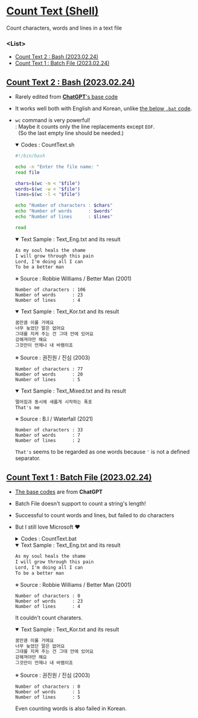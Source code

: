 # [Count Text (Shell)](../../README.md#shell)

Count characters, words and lines in a text file


### \<List>

- [Count Text 2 : Bash (2023.02.24)](#count-text-2--bash-20230224)
- [Count Text 1 : Batch File (2023.02.24)](#count-text-1--batch-file-20230224)


## [Count Text 2 : Bash (2023.02.24)](#list)

- Rarely edited from [**ChatGPT**'s base code](https://github.com/kimpro82/MyBizApps/issues/24#issuecomment-1442874538)
- It works well both with English and Korean, unlike [the below `.bat` code](#count-text-1--batch-file-20230224).
- `wc` command is very powerful!  
  : Maybe it counts only the line replacements except `EOF`.  
  &nbsp;&nbsp;(So the last empty line should be needed.)

  <details open="">
    <summary>Codes : CountText.sh</summary>

  ```bash
  #!/bin/bash

  echo -n "Enter the file name: "
  read file

  chars=$(wc -m < "$file")
  words=$(wc -w < "$file")
  lines=$(wc -l < "$file")

  echo "Number of characters : $chars"
  echo "Number of words      : $words"
  echo "Number of lines      : $lines"

  read
  ```
  </details>

  <details open="">
    <summary>Text Sample : Text_Eng.txt and its result</summary>

  ```txt
  As my soul heals the shame
  I will grow through this pain
  Lord, I'm doing all I can
  To be a better man

  ```
  ※ Source : Robbie Williams / Better Man (2001)
  ```
  Number of characters : 106
  Number of words      : 23
  Number of lines      : 4
  ```
  </details>

  <details open="">
    <summary>Text Sample : Text_Kor.txt and its result</summary>

  ```txt
  꿈만큼 이룰 거에요
  너무 늦었단 말은 없어요
  그대를 지켜 주는 건 그대 안에 있어요
  강해져야만 해요
  그것만이 언제나 내 바램이죠

  ```
  ※ Source : 권진원 / 진심 (2003)
  ```
  Number of characters : 77
  Number of words      : 20
  Number of lines      : 5
  ```
  </details>

  <details open="">
    <summary>Text Sample : Text_Mixed.txt and its result</summary>

  ```txt
  떨어짐과 동시에 새롭게 시작하는 폭포
  That's me

  ```
  ※ Source : B.I / Waterfall (2021)
  ```
  Number of characters : 33
  Number of words      : 7
  Number of lines      : 2
  ```
  `That's` seems to be regarded as one words because `'` is not a defined separator.
  </details>


## [Count Text 1 : Batch File (2023.02.24)](#list)

- [The base codes](https://github.com/kimpro82/MyBizApps/issues/24#issue-1597984032) are from **ChatGPT**
- Batch File doesn't support to count a string's length!
- Successful to count words and lines, but failed to do characters
- But I still love Microsoft :heart:

  <details>
    <summary>Codes : CountText.bat</summary>

  ```bat
  @echo off
  setlocal EnableDelayedExpansion

  @REM Input
  set /p file="Enter the file name : "

  @REM Set Variables
  set chars=0
  set words=0
  set lines=0

  @REM Loop for the each line
  for /f "tokens=*" %%l in ('type %file%') do (

      @REM test : ok
      echo %%l

      @REM Count chars : failed
      @REM set /a chars+=1

      @REM Count words
      @REM "delims={space}{tab}" is default
      for %%w in (%%l) do (

          @REM test : ok
          @REM echo %%w

          set /a words+=1
      )

      @REM Count lines
      set /a lines+=1

      @REM test
      echo !chars! !words! !lines!
  )

  @REM Output
  echo Number of characters : %chars%
  echo Number of words      : %words%
  echo Number of lines      : %lines%
  ```
  </details>

  <details open="">
    <summary>Text Sample : Text_Eng.txt and its result</summary>

  ```txt
  As my soul heals the shame
  I will grow through this pain
  Lord, I'm doing all I can
  To be a better man

  ```
  ※ Source : Robbie Williams / Better Man (2001)
  ```
  Number of characters : 0
  Number of words      : 23
  Number of lines      : 4
  ```
  It couldn't count charaters.
  </details>

  <details open="">
    <summary>Text Sample : Text_Kor.txt and its result</summary>

  ```txt
  꿈만큼 이룰 거에요
  너무 늦었단 말은 없어요
  그대를 지켜 주는 건 그대 안에 있어요
  강해져야만 해요
  그것만이 언제나 내 바램이죠

  ```
  ※ Source : 권진원 / 진심 (2003)
  ```
  Number of characters : 0
  Number of words      : 1
  Number of lines      : 5
  ```
  Even counting words is also failed in Korean.
  </details>

